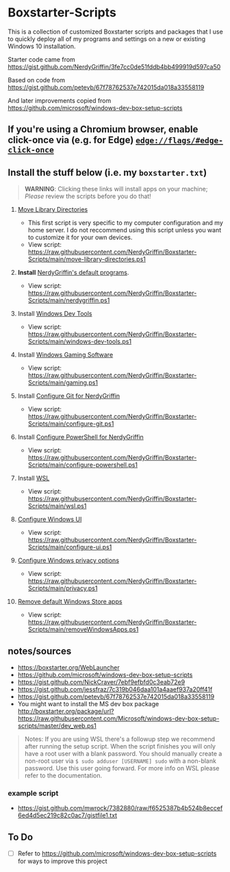 # Boxstarter-Scripts

This is a collection of customized Boxstarter scripts and packages that I use to quickly deploy all of my programs and settings on a new or existing Windows 10 installation.

Starter code came from <https://gist.github.com/NerdyGriffin/3fe7cc0de51fddb4bb499919d597ca50>

Based on code from <https://gist.github.com/petevb/67f78762537e742015da018a33558119>

And later improvements copied from <https://github.com/microsoft/windows-dev-box-setup-scripts>

## If you're using a Chromium browser, enable click-once via (e.g. for Edge) [`edge://flags/#edge-click-once`](edge://flags/#edge-click-once)

## Install the stuff below (i.e. my `boxstarter.txt`)

> **WARNING**: Clicking these links will install apps on your machine; _Please_ review the scripts before you do that!

1. [Move Library Directories](https://boxstarter.org/package/url?https://raw.githubusercontent.com/NerdyGriffin/Boxstarter-Scripts/main/move-library-directories.ps1)

   - This first script is very specific to my computer configuration and my home server. I do not reccommend using this script unless you want to customize it for your own devices.
   - View script: <https://raw.githubusercontent.com/NerdyGriffin/Boxstarter-Scripts/main/move-library-directories.ps1>

2. **Install** [NerdyGriffin's default programs](https://boxstarter.org/package/url?https://raw.githubusercontent.com/NerdyGriffin/Boxstarter-Scripts/main/nerdygriffin.ps1).

   - View script: <https://raw.githubusercontent.com/NerdyGriffin/Boxstarter-Scripts/main/nerdygriffin.ps1>

3. Install [Windows Dev Tools](https://boxstarter.org/package/url?https://raw.githubusercontent.com/NerdyGriffin/Boxstarter-Scripts/main/windows-dev-tools.ps1)

   - View script: <https://raw.githubusercontent.com/NerdyGriffin/Boxstarter-Scripts/main/windows-dev-tools.ps1>

4. Install [Windows Gaming Software](https://boxstarter.org/package/url?https://raw.githubusercontent.com/NerdyGriffin/Boxstarter-Scripts/main/gaming.ps1)

   - View script: <https://raw.githubusercontent.com/NerdyGriffin/Boxstarter-Scripts/main/gaming.ps1>

5. Install [Configure Git for NerdyGriffin](https://boxstarter.org/package/url?https://raw.githubusercontent.com/NerdyGriffin/Boxstarter-Scripts/main/configure-git.ps1)

   - View script: <https://raw.githubusercontent.com/NerdyGriffin/Boxstarter-Scripts/main/configure-git.ps1>

6. Install [Configure PowerShell for NerdyGriffin](https://boxstarter.org/package/url?https://raw.githubusercontent.com/NerdyGriffin/Boxstarter-Scripts/main/configure-powershell.ps1)

   - View script: <https://raw.githubusercontent.com/NerdyGriffin/Boxstarter-Scripts/main/configure-powershell.ps1>

7. Install [WSL](https://boxstarter.org/package/url?https://raw.githubusercontent.com/NerdyGriffin/Boxstarter-Scripts/main/wsl.ps1)

   - View script: <https://raw.githubusercontent.com/NerdyGriffin/Boxstarter-Scripts/main/wsl.ps1>

8. [Configure Windows UI](https://boxstarter.org/package/url?https://raw.githubusercontent.com/NerdyGriffin/Boxstarter-Scripts/main/configure-ui.ps1)

   - View script: <https://raw.githubusercontent.com/NerdyGriffin/Boxstarter-Scripts/main/configure-ui.ps1>

9. [Configure Windows privacy options](https://boxstarter.org/package/url?https://raw.githubusercontent.com/NerdyGriffin/Boxstarter-Scripts/main/privacy.ps1)

   - View script: <https://raw.githubusercontent.com/NerdyGriffin/Boxstarter-Scripts/main/privacy.ps1>

10. [Remove default Windows Store apps](https://boxstarter.org/package/url?https://raw.githubusercontent.com/NerdyGriffin/Boxstarter-Scripts/main/removeWindowsApps.ps1)

    - View script: <https://raw.githubusercontent.com/NerdyGriffin/Boxstarter-Scripts/main/removeWindowsApps.ps1>

## notes/sources

- <https://boxstarter.org/WebLauncher>
- <https://github.com/microsoft/windows-dev-box-setup-scripts>
- <https://gist.github.com/NickCraver/7ebf9efbfd0c3eab72e9>
- <https://gist.github.com/jessfraz/7c319b046daa101a4aaef937a20ff41f>
- <https://gist.github.com/petevb/67f78762537e742015da018a33558119>
- You might want to install the MS dev box package
  <http://boxstarter.org/package/url?https://raw.githubusercontent.com/Microsoft/windows-dev-box-setup-scripts/master/dev_web.ps1>

> Notes:
> If you are using WSL there's a followup step we recommend after running the setup script. When the script finishes you will only have a root user with a blank password. You should manually create a non-root user via `$ sudo adduser [USERNAME] sudo` with a non-blank password. Use this user going forward. For more info on WSL please refer to the documentation.

### example script

- <https://gist.github.com/mwrock/7382880/raw/f6525387b4b524b8eccef6ed4d5ec219c82c0ac7/gistfile1.txt>

## To Do

- [ ] Refer to <https://github.com/microsoft/windows-dev-box-setup-scripts> for ways to improve this project
